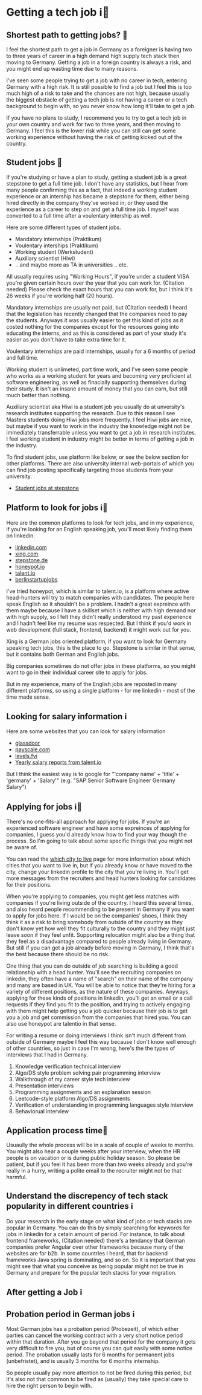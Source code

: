 # Getting a tech job ℹ️🤔

## Shortest path to getting jobs? 🤔

I feel the shortest path to get a job in Germany as a foreigner is having two to three years of career in a high demand high supply tech stack then moving to Germany. Getting a job in a foreign country is always a risk, and you might end up wasting time due to many reasons.

I've seen some people trying to get a job with no career in tech, entering Germany with a high risk. It is still possible to find a job but I feel this is too much high of a risk to take and the chances are not high, because usually the biggest obstacle of getting a tech job is not having a career or a tech background to begin with, so you never know how long it'll take to get a job. 

If you have no plans to study, I recommend you to try to get a tech job in your own country and work for two to three years, and then moving to Germany. I feel this is the lower risk while you can still can get some working experience without having the risk of getting kicked out of the country.

## Student jobs 🤔

If you're studying or have a plan to study, getting a student job is a great stepstone to get a full time job. I don't have any statistics, but I hear from many people confirming this as a fact, that indeed a working student experience or an intership has became a stepstone for them, either being hired directly in the company they've worked in; or they used the experience as a career to step on and get a full time job. I myself was converted to a full time after a voulentary intership as well.

Here are some different types of student jobs.

- Mandatory internships (Praktikum)
- Voulentary interships (Praktikum)
- Working student (Werkstudent)
- Auxiliary scientist (Hiwi)
- .. and maybe more as TA in universities .. etc.

All usually requires using "Working Hours", if you're under a student VISA you're given certain hours over the year that you can work for. (Citation needed) Please check the exact hours that you can work for, but I think it's 26 weeks if you're working half (20 hours).

Mandatory internships are usually not paid, but (Citation needed) I heard that the legislation has recently changed that the companies need to pay the students. Anyways it was usually easier to get this kind of jobs as it costed nothing for the companies except for the resources going into educating the interns, and as this is considered as part of your study it's easier as you don't have to take extra time for it.

Voulentary internships are paid internships, usually for a 6 months of period and full time. 

Working student is unlimeted, part time work, and I've seen some people who works as a working student for years and becoming very proficient at software engineering, as well as finacially supporting themselves during their study. It isn't an insane amount of money that you can earn, but still much better than nothing. 

Auxiliary scientist aka Hiwi is a student job you usually do at unversity's research institutes supporting the research. Due to this reason I see Masters students doing Hiwi jobs more frequently. I feel Hiwi jobs are nice, but maybe if you want to work in the industry the knowledge might not be immediately transferrable unless you want to get a job in research institutes. I feel working student in industry might be better in terms of getting a job in the industry. 

To find student jobs, use platform like below, or see the below section for other platforms. There are also university internal web-portals of which you can find job posting specifically targeting those students from your university.

- [Student jobs at stepstone](https://www.stepstone.de/jobs/student-in?gclid=Cj0KCQjwu-KiBhCsARIsAPztUF1anEHY9GP0HJ59_dQMb5kq0ClBM1Doo5-q2wbxY881wcj0tO7i3OIaAkc0EALw_wcB&ef_id=Cj0KCQjwu-KiBhCsARIsAPztUF1anEHY9GP0HJ59_dQMb5kq0ClBM1Doo5-q2wbxY881wcj0tO7i3OIaAkc0EALw_wcB:G:s&cid=SEA_GO_DE-DE-JD%2FFUNC1---D%7C%5BA%5D_c_no%20discipline--%7CDIS000--_dynamic_RL_DSA1&loc_interest=&loc_physical=1004234&s_kwcid=AL!523!3!564573399345!!!g!!)

## Platform to look for jobs ℹ️🤔

Here are the common platforms to look for tech jobs, and in my experience, if you're looking for an English speaking job, you'll most likely finding them on linkedin. 

- [linkedin.com](https://www.linkedin.com)
- [xing.com](https://www.xing.com)
- [stepstone.de](https://www.stepstone.de)
- [honeypot.io](https://www.honeypot.io)
- [talent.io](https://www.talent.io)
- [berlinstartupjobs](https://berlinstartupjobs.com/de/)

I've tried honeypot, which is similar to talent.io, is a platform where active head-hunters will try to match companies with candidates. The people here speak English so it shouldn't be a problem. I hadn't a great expreince with them maybe because I have a skillset which is neither with high demand nor with high supply, so I felt they didn't really understood my past experience and I hadn't feel like my resume was respected. But I think if you'd work in web development (full stack, frontend, backend) it might work out for you.

Xing is a German jobs oriented platform, if you want to look for Germany speaking tech jobs, this is the place to go. Stepstone is similar in that sense, but it contains both German and English jobs. 

Big companies sometimes do not offer jobs in these platforms, so you might want to go in their individual career site to apply for jobs.

But in my experience, many of the English jobs are reposted in many different platforms, so using a single platform - for me linkedin - most of the time made sense.

## Looking for salary information ℹ️

Here are some websites that you can look for salary information

- [glassdoor](https://www.glassdoor.com)
- [payscale.com](https://www.payscale.com/en-eu/)
- [levels.fyi](https://levels.fyi)
- [Yearly salary reports from talent.io](https://join.talent.io/tech-salary-report-en)

But I think the easiest way is to google for "'company name' + 'title' + 'germany' + 'Salary'" (e.g. "SAP Senior Software Engineer Germany Salary")

## Applying for jobs ℹ️🤔

There's no one-fits-all approach for applying for jobs. If you're an experienced software engineer and have some expreinces of applying for companies, I guess you'd already know how to find your way though the process. So I'm going to talk about some specific things that you might not be aware of.

You can read the [which city to live](https://github.com/h-joo/life-in-germany/blob/main/Which_City_To_Live.md) page for more information about which cities that you want to live in, but if you already know or have moved to the city, change your linkedin profile to the city that you're living in. You'll get more messages from the recruiters and head hunters looking for candidates for their positions.

When you're applying to companies, you might get less matches with companies if you're living outside of the country. I heard this several times, and also heard people recommending to be present in Germany if you want to apply for jobs here. If I would be on the companies' shoes, I think they think it as a risk to bring somebody from outside of the country as they don't know yet how well they fit culturally to the country and they might just leave soon if they feel unfit. Supporting relocation might also be a thing that they feel as a disadvantage compared to people already living in Germany. But still if you can get a job already before moving in Germany, I think that's the best because there should be no risk.

One thing that you can do outside of job searching is building a good relationship with a head hunter. You'll see the recruiting companies on linkedin, they often have a name of "search" on their name of the company and many are based in UK. You will be able to notice that they're hiring for a variety of different positions, as the nature of these companies. Anyways, applying for these kinds of positions in linkedin, you'll get an email or a call requests if they find you fit to the position, and trying to actively engaging with them might help getting you a job quicker because their job is to get you a job and get commission from the companies that hired you. You can also use honeypot are talentio in that sense.

For writing a resume or doing interviews I think isn't much different from outside of Germany maybe I feel this way because I don't know well enough of other countries, so just in case I'm wrong, here's the the types of interviews that I had in Germany.

1. Knowledge verification technical interview
1. Algo/DS style problem solving pair programming interview
1. Walkthrough of my career style tech interview
1. Presentation interviews
1. Programming assignments and an explanation session
1. Leetcode-style platform Algo/DS assignments
1. Verification of understanding in programming languages style interview
1. Behaviorual interview

## Application process time🤔

Usuaully the whole process will be in a scale of couple of weeks to months. You might also hear a couple weeks after your interview, when the HR people is on vacation or is during public holiday season. So please be patient, but if you feel it has been more than two weeks already and you're really in a hurry, writing a polite email to the recruiter might not be that harmful.

## Understand the discrepency of tech stack popularity in different countries ℹ️

Do your research in the early stage on what kind of jobs or tech stacks are popular in Germany. You can do this by simply searching for keywords for jobs in linkedin for a cetain amount of period. For instance, to talk about frontend frameworks, (Citation needed) there's a tendancy that German companies prefer Angular over other frameworks because many of the websites are for b2b. In some countries I heard, that for backend frameworks Java spring is dominating, and so on. So it is important that you might see that what you conceive as being popular might not be true in Germany and prepare for the popular tech stacks for your migration.

## After getting a Job ℹ️

## Probation period in German jobs ℹ️

Most German jobs has a probation period (Probezeit), of which either parties can cancel the working contract with a very short notice period within that duration. After you go beyond that period for the company it gets very difficult to fire you, but of course you can quit easily with some notice period. The probation usually lasts for 6 months for permanent jobs (unbefristet), and is usually 3 months for 6 months internship.

So people usually pay more attention to not be fired during this period, but it's also not that common to be fired as (usually) they take special care to hire the right person to begin with. 
